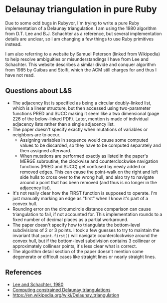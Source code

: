 # Delaunay triangulation in pure Ruby

Due to some odd bugs in Rubyvor, I'm trying to write a pure Ruby implementation
of a Delaunay triangulation.  I am using the 1980 algorithm from D.T. Lee and
B.J. Schachter as a reference, but several implementation details are unclear,
so I am changing a few things to use Ruby primitives instead.

I am also referring to a website by Samuel Peterson (linked from Wikipedia) to
help resolve ambiguities or misunderstandings I have from Lee and Schachter.
This website describes a similar divide and conquer algorithm from 1985 by
Guibas and Stolfi, which the ACM still charges for and thus I have not read.

## Questions about L&S

- The adjacency list is specified as being a circular doubly-linked list, which
  is a linear structure, but then accessed using two-parameter functions PRED
  and SUCC making it seem like a two dimensional (page 226 of the below-linked
  PDF).  Later, mention is made of individual adjacency lists rather than a
  single adjacency list.
- The paper doesn't specify exactly when mutations of variables or neighbors
  are to occur.
  - Assigning variables in sequence would cause some computed values to be
    discarded, so they have to be computed separately and then assigned
    afterward.
  - When mutations are performed exactly as listed in the paper's MERGE
    subroutine, the clockwise and counterclockwise navigation functions (PRED
    and SUCC) get confused by newly added or removed edges.  This can cause the
    point-walk on the right and left side hulls to cross over to the wrong
    hull, and also try to navigate around a point that has been removed (and
    thus is no longer in the adjacency list).
- It's not really clear how the FIRST function is supposed to operate.  I'm
  just manually marking an edge as "first" when I know it's part of a convex
  hull.
- Rounding error on the circumcircle distance comparison can cause
  triangulation to fail, if not accounted for.  This implementation rounds to a
  fixed number of decimal places as a partial workaround.
- The paper doesn't specify how to triangulate the bottom-level subdivisions of
  2 or 3 points.  I took a few guesses to try to maintain the invariant that
  `point.first()` will navigate counterclockwise around the convex hull, but if
  the bottom-level subdivision contains 3 collinear or approximately collinear
  points, it's less clear what is correct.
- The algorithm detail section of the paper doesn't mention some degenerate or
  difficult cases like straight lines or nearly straight lines.

## References

- [Lee and Schachter, 1980](http://www.personal.psu.edu/cxc11/AERSP560/DELAUNEY/13_Two_algorithms_Delauney.pdf)
- [Computing constrained Delaunay triangulations](https://web.archive.org/web/20170922181219/http://www.geom.uiuc.edu/~samuelp/del_project.html)
- https://en.wikipedia.org/wiki/Delaunay_triangulation
